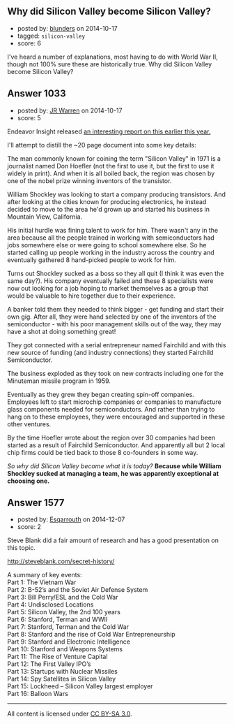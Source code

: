 ## Why did Silicon Valley become Silicon Valley?

- posted by: [blunders](https://stackexchange.com/users/216182/blunders) on 2014-10-17
- tagged: `silicon-valley`
- score: 6

I've heard a number of explanations, most having to do with World War II, though not 100% sure these are historically true. Why did Silicon Valley become Silicon Valley?


## Answer 1033

- posted by: [JR Warren](https://stackexchange.com/users/1866317/jr-warren) on 2014-10-17
- score: 5

<p>Endeavor Insight released <a href="http://share.endeavor.org/pdf/HDSVBSV.pdf">an interesting report on this earlier this year.</a></p>

<p>I'll attempt to distill the ~20 page document into some key details:</p>

<p>The man commonly known for coining the term "Silicon Valley" in 1971 is a journalist named Don Hoefler (not the first to use it, but the first to use it widely in print). And when it is all boiled back, the region was chosen by one of the nobel prize winning inventors of the transistor.</p>

<p>William Shockley was looking to start a company producing transistors. And after looking at the cities known for producing electronics, he instead decided to move to the area he'd grown up and started his business in Mountain View, California.</p>

<p>His initial hurdle was fining talent to work for him. There wasn't any in the area because all the people trained in working with semiconductors had jobs somewhere else or were going to school somewhere else. So he started calling up people working in the industry across the country and eventually gathered 8 hand-picked people to work for him.</p>

<p>Turns out Shockley sucked as a boss so they all quit (I think it was even the same day?). His company eventually failed and these 8 specialists were now out looking for a job hoping to market themselves as a group that would be valuable to hire together due to their experience. </p>

<p>A banker told them they needed to think bigger - get funding and start their own gig.  After all, they were hand selected by one of the inventors of the semiconductor - with his poor management skills out of the way, they may have a shot at doing something great!</p>

<p>They got connected with a serial entrepreneur named Fairchild and with this new source of funding (and industry connections) they started Fairchild Semiconductor.</p>

<p>The business exploded as they took on new contracts including one for the Minuteman missile program in 1959.  </p>

<p>Eventually as they grew they began creating spin-off companies. Employees left to start microchip companies or companies to manufacture glass components needed for semiconductors. And rather than trying to hang on to these employees, they were encouraged and supported in these other ventures.</p>

<p>By the time Hoefler wrote about the region over 30 companies had been started as a result of Fairchild Semiconductor. And apparently all but 2 local chip firms could be tied back to those 8 co-founders in some way.</p>

<p><em>So why did Silicon Valley become what it is today?</em> <strong>Because while William Shockley sucked at managing a team, he was apparently exceptional at choosing one.</strong></p>



## Answer 1577

- posted by: [Esqarrouth](https://stackexchange.com/users/3055586/esqarrouth) on 2014-12-07
- score: 2

Steve Blank did a fair amount of research and has a good presentation on this topic. 

http://steveblank.com/secret-history/

A summary of key events:  
Part 1: The Vietnam War  
Part 2: B-52’s and the Soviet Air Defense System  
Part 3: Bill Perry/ESL and the Cold War  
Part 4: Undisclosed Locations  
Part 5: Silicon Valley, the 2nd 100 years  
Part 6: Stanford, Terman and WWII  
Part 7: Stanford, Terman and the Cold War  
Part 8: Stanford and the rise of Cold War Entrepreneurship  
Part 9: Stanford and Electronic Intelligence  
Part 10: Stanford and Weapons Systems  
Part 11: The Rise of Venture Capital  
Part 12: The First Valley IPO’s  
Part 13: Startups with Nuclear Missiles  
Part 14: Spy Satellites in Silicon Valley  
Part 15: Lockheed – Silicon Valley largest employer  
Part 16: Balloon Wars  



---

All content is licensed under [CC BY-SA 3.0](https://creativecommons.org/licenses/by-sa/3.0/).
